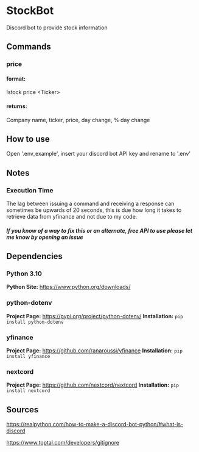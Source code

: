 # StockBot
Discord bot to provide stock information

## Commands
### price
#### format:
!stock price \<Ticker\>
#### returns:
Company name, ticker, price, day change, % day change

## How to use
Open '.env_example', insert your discord bot API key and rename to '.env'

## Notes
### Execution Time
The lag between issuing a command and receiving a response can sometimes be upwards of 20 seconds, this is due how long it takes to retrieve data from yfinance and not due to my code.
##### If you know of a way to fix this or an alternate, free API to use please let me know by opening an issue
## Dependencies
### Python 3.10

**Python Site:** https://www.python.org/downloads/

### python-dotenv
**Project Page:** https://pypi.org/project/python-dotenv/
**Installation:** ```pip install python-dotenv```

### yfinance
**Project Page:** https://github.com/ranaroussi/yfinance
**Installation:** ```pip install yfinance```

### nextcord
**Project Page:** https://github.com/nextcord/nextcord
**Installation:** ```pip install nextcord```

## Sources
https://realpython.com/how-to-make-a-discord-bot-python/#what-is-discord

https://www.toptal.com/developers/gitignore
